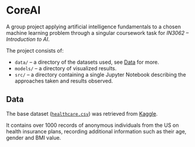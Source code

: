 
# CoreAI

A group project applying artificial intelligence fundamentals to a chosen machine learning problem through a singular coursework task for *IN3062 – Introduction to AI*.

The project consists of:
* `data/` – a directory of the datasets used, see [Data](#data) for more.
* `models/` – a directory of visualized results.
* `src/` – a directory containing a single Jupyter Notebook describing the approaches taken and results observed.

## Data

The base dataset ([`healthcare.csv`](https://github.com/m1younis/CoreAI/blob/master/data/healthcare.csv)) was retrieved from [Kaggle](https://www.kaggle.com/mirichoi0218/insurance).

It contains over 1000 records of anonymous individuals from the US on health insurance plans, recording additional information such as their age, gender and BMI value.
